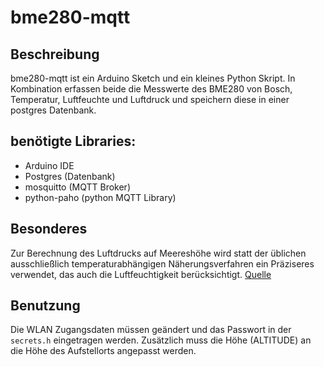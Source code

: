 # bme280-mqtt

## Beschreibung
bme280-mqtt ist ein Arduino Sketch und ein kleines Python Skript. In Kombination erfassen beide die Messwerte des BME280 von Bosch, Temperatur, Luftfeuchte und Luftdruck und speichern diese in einer postgres Datenbank.

## benötigte Libraries:
- Arduino IDE
- Postgres (Datenbank)
- mosquitto (MQTT Broker)
- python-paho (python MQTT Library)

## Besonderes
Zur Berechnung des Luftdrucks auf Meereshöhe wird statt der üblichen ausschließlich temperaturabhängigen Näherungsverfahren ein Präziseres verwendet, das auch die Luftfeuchtigkeit berücksichtigt. [Quelle](https://www.chemie.de/lexikon/Barometrische_H%C3%B6henformel.html)

## Benutzung
Die WLAN Zugangsdaten müssen geändert und das Passwort in der `secrets.h` eingetragen werden. Zusätzlich muss die Höhe (ALTITUDE) an die Höhe des Aufstellorts angepasst werden.
